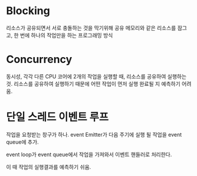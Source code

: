 # Blocking

리소스가 공유되면서 서로 충돌하는 것을 막기위해 공유 메모리와 같은 리소스를 잠그고, 한 번에 하나의 작업만을 하는 프로그래밍 방식  

# Concurrency

동시성, 각각 다른 CPU 코어에 2개의 작업을 실행할 때, 리소스를 공유하여 실행하는 것. 리소스를 공유하여 실행하기 때문에 어떤 작업이 먼저 실행 완료될 지 예측하기 어려움.

# 단일 스레드 이벤트 루프

작업을 요청받는 창구가 하나. event Emitter가 다음 주기에 실행 될 작업을 event queue에 추가.  

event loop가 event queue에서 작업을 가져와서 이벤트 핸들러로 처리한다.  

이 때 작업의 실행결과를 예측하기 쉬움.   

